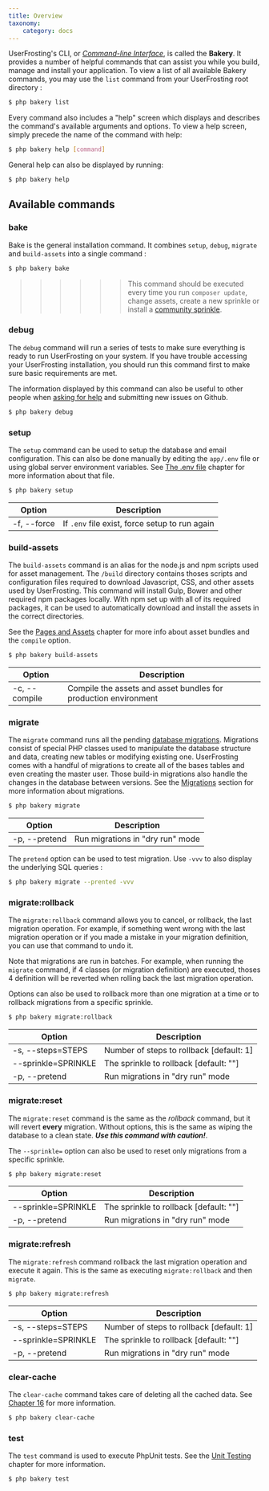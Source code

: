 ```yaml
---
title: Overview
taxonomy:
    category: docs
---
```


UserFrosting's CLI, or [*Command-line Interface*](https://en.wikipedia.org/wiki/Command-line_interface), is called the **Bakery**. It provides a number of helpful commands that can assist you while you build, manage and install your application. To view a list of all available Bakery commands, you may use the `list` command from your UserFrosting root directory :

```bash
$ php bakery list
``` 

Every command also includes a "help" screen which displays and describes the command's available arguments and options. To view a help screen, simply precede the name of the command with help:

```bash
$ php bakery help [command]
``` 

General help can also be displayed by running:

```bash
$ php bakery help
``` 

## Available commands

### bake
Bake is the general installation command. It combines `setup`, `debug`, `migrate` and `build-assets` into a single command : 

```bash
$ php bakery bake
``` 

>>>>>> This command should be executed every time you run `composer update`, change assets, create a new sprinkle or install a [community sprinkle](/sprinkles/community).

### debug

The `debug` command will run a series of tests to make sure everything is ready to run UserFrosting on your system. If you have trouble accessing your UserFrosting installation, you should run this command first to make sure basic requirements are met. 

The information displayed by this command can also be useful to other people when [asking for help](/installation/getting-help) and submitting new issues on Github. 

```bash
$ php bakery debug
``` 

### setup

The `setup` command can be used to setup the database and email configuration. This can also be done manually by editing the `app/.env` file or using global server environment variables. See [The .env file](/installation/env-file) chapter for more information about that file.

```bash
$ php bakery setup 
``` 

| Option      | Description                                    |  
|-------------|------------------------------------------------|
| -f, --force | If `.env` file exist, force setup to run again |

### build-assets

The `build-assets` command is an alias for the node.js and npm scripts used for asset management. The `/build` directory contains thoses scripts and configuration files required to download Javascript, CSS, and other assets used by UserFrosting. This command will install Gulp, Bower and other required npm packages locally. With npm set up with all of its required packages, it can be used to automatically download and install the assets in the correct directories.

See the [Pages and Assets](/asset-management) chapter for more info about asset bundles and the `compile` option.

```bash
$ php bakery build-assets
``` 
  
| Option        | Description                                                     |
|---------------|-----------------------------------------------------------------|
| -c, --compile | Compile the assets and asset bundles for production environment |

### migrate

The `migrate` command runs all the pending [database migrations](/database/migrations). Migrations consist of special PHP classes used to manipulate the database structure and data, creating new tables or modifying existing one. UserFrosting comes with a handful of migrations to create all of the bases tables and even creating the master user. Those build-in migrations also handle the changes in the database between versions. See the [Migrations](/database/migrations) section for more information about migrations.

```bash
$ php bakery migrate
``` 

| Option              | Description                              |
|---------------------|------------------------------------------|
| -p, --pretend       | Run migrations in "dry run" mode         |


The `pretend` option can be used to test migration. Use `-vvv` to also display the underlying SQL queries  :

```bash
$ php bakery migrate --prented -vvv
```

### migrate:rollback

The `migrate:rollback` command allows you to cancel, or rollback, the last migration operation. For example, if something went wrong with the last migration operation or if you made a mistake in your migration definition, you can use that command to undo it. 

Note that migrations are run in batches. For example, when running the `migrate` command, if 4 classes (or migration definition) are executed, thoses 4 definition will be reverted when rolling back the last migration operation. 

Options can also be used to rollback more than one migration at a time or to rollback migrations from a specific sprinkle. 

```bash
$ php bakery migrate:rollback
``` 

| Option              | Description                              |
|---------------------|------------------------------------------|
| -s, --steps=STEPS   | Number of steps to rollback [default: 1] |
| --sprinkle=SPRINKLE | The sprinkle to rollback [default: ""]   |
| -p, --pretend       | Run migrations in "dry run" mode         |

### migrate:reset

The `migrate:reset` command is the same as the _rollback_ command, but it will revert **every** migration. Without options, this is the same as wiping the database to a clean state. **_Use this command with caution!_**.

The `--sprinkle=` option can also be used to reset only migrations from a specific sprinkle. 


```bash
$ php bakery migrate:reset
``` 

| Option              | Description                              |
|---------------------|------------------------------------------|
| --sprinkle=SPRINKLE | The sprinkle to rollback [default: ""]   |
| -p, --pretend       | Run migrations in "dry run" mode         |

### migrate:refresh

The `migrate:refresh` command rollback the last migration operation and execute it again. This is the same as executing `migrate:rollback` and then `migrate`.

```bash
$ php bakery migrate:refresh
``` 

| Option              | Description                              |
|---------------------|------------------------------------------|
| -s, --steps=STEPS   | Number of steps to rollback [default: 1] |
| --sprinkle=SPRINKLE | The sprinkle to rollback [default: ""]   |
| -p, --pretend       | Run migrations in "dry run" mode         |

### clear-cache

The `clear-cache` command takes care of deleting all the cached data. See [Chapter 16](/advanced/cache) for more information.

```bash
$ php bakery clear-cache
``` 

### test

The `test` command is used to execute PhpUnit tests. See the [Unit Testing](/other-services/unit-tests) chapter for more information.

```bash
$ php bakery test
``` 